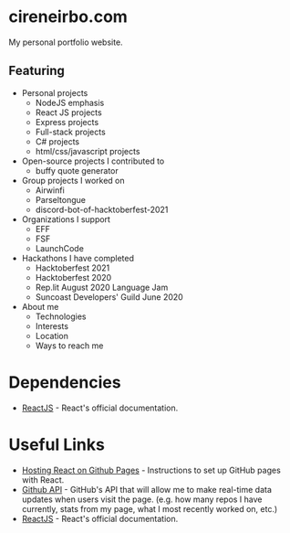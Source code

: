 # cireneirbo.com
My personal portfolio website.

## Featuring
* Personal projects
    * NodeJS emphasis
    * React JS projects
    * Express projects
    * Full-stack projects
    * C# projects
    * html/css/javascript projects
* Open-source projects I contributed to
    * buffy quote generator
* Group projects I worked on
    * Airwinfi
    * Parseltongue
    * discord-bot-of-hacktoberfest-2021
* Organizations I support
    * EFF
    * FSF
    * LaunchCode
* Hackathons I have completed
   * Hacktoberfest 2021
   * Hacktoberfest 2020
   * Rep.lit August 2020 Language Jam
   * Suncoast Developers' Guild June 2020
* About me
   * Technologies
   * Interests
   * Location
   * Ways to reach me

# Dependencies
* [ReactJS](https://reactjs.org/) - React's official documentation.

# Useful Links
* [Hosting React on Github Pages](https://betterprogramming.pub/how-to-host-your-react-app-on-github-pages-for-free-919ad201a4cb) - Instructions to set up GitHub pages with React.
* [Github API](https://docs.github.com/en/rest/overview/resources-in-the-rest-api) - GitHub's API that will allow me to make real-time data updates when users visit the page. (e.g. how many repos I have currently, stats from my page, what I most recently worked on, etc.)
* [ReactJS](https://reactjs.org/) - React's official documentation.
